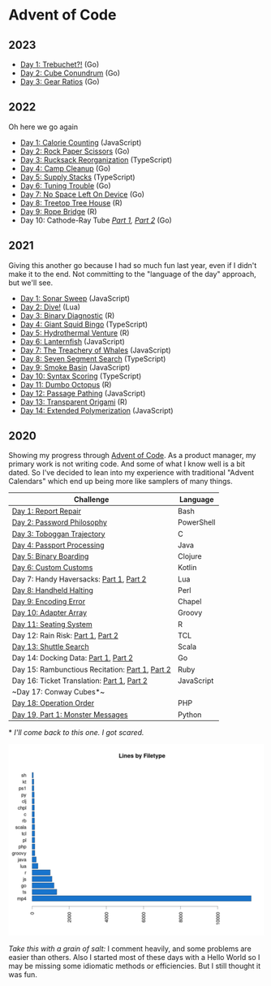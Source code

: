 # Advent of Code

## 2023

- [Day 1: Trebuchet?!](2023/01/trebuchet.go) (Go)
- [Day 2: Cube Conundrum](2023/02/cubes.go) (Go)
- [Day 3: Gear Ratios](2023/03/gears.go) (Go)

## 2022

Oh here we go again

- [Day 1: Calorie Counting](2022/01/calorieCounting.js) (JavaScript)
- [Day 2: Rock Paper Scissors](2022/02/rock_paper_scissors.go) (Go)
- [Day 3: Rucksack Reorganization](2022/03/src/index.ts) (TypeScript)
- [Day 4: Camp Cleanup](2022/04/camp_cleanup.go) (Go)
- [Day 5: Supply Stacks](2022/05/src/index.ts) (TypeScript)
- [Day 6: Tuning Trouble](2022/06/tuning_trouble.go) (Go)
- [Day 7: No Space Left On Device](2022/07/disk_space.go) (Go)
- [Day 8: Treetop Tree House](2022/08/treetops.r) (R)
- [Day 9: Rope Bridge](2022/09/rope.r) (R)
- Day 10: Cathode-Ray Tube _[Part 1](2022/10/crt.go), [Part 2](2022/10/crt_two.go)_ (Go)

## 2021

Giving this another go because I had so much fun last year, even if I didn't
make it to the end. Not committing to the "language of the day" approach, but
we'll see.

- [Day 1: Sonar Sweep](2021/01/depthFinder.js) (JavaScript)
- [Day 2: Dive!](2021/02/dive.lua) (Lua)
- [Day 3: Binary Diagnostic](2021/03/binarydiagnostic.r) (R)
- [Day 4: Giant Squid Bingo](2021/04/src/index.ts) (TypeScript)
- [Day 5: Hydrothermal Venture](2021/05/thermalvents.r) (R)
- [Day 6: Lanternfish](2021/06/multifish.js) (JavaScript)
- [Day 7: The Treachery of Whales](2021/07/crabs.js) (JavaScript)
- [Day 8: Seven Segment Search](2021/08/src/index.ts) (TypeScript)
- [Day 9: Smoke Basin](2021/09/smoke.js) (JavaScript)
- [Day 10: Syntax Scoring](2021/10/src/index.ts) (TypeScript)
- [Day 11: Dumbo Octopus](2021/11/octopus.r) (R)
- [Day 12: Passage Pathing](2021/12/caving.js) (JavaScript)
- [Day 13: Transparent Origami](2021/13/origami.r) (R)
- [Day 14: Extended Polymerization](2021/14/polymer.js) (JavaScript)

## 2020

Showing my progress through [Advent of Code](https://adventofcode.com/2020). As
a product manager, my primary work is not writing code. And some of what I know
well is a bit dated. So I've decided to lean into my experience with traditional
"Advent Calendars" which end up being more like samplers of many things.

| Challenge                                                       | Language   |
|-----------------------------------------------------------------|------------|
| [Day 1: Report Repair](2020/01/expense_report.sh)               | Bash       |
| [Day 2: Password Philosophy](2020/02/password_validator.ps1)    | PowerShell |
| [Day 3: Toboggan Trajectory](2020/03/avoid_trees.c)             | C          |
| [Day 4: Passport Processing](2020/04/PassportScanner.java)      | Java       |
| [Day 5: Binary Boarding](2020/05/pass_parser.clj)               | Clojure    |
| [Day 6: Custom Customs](2020/06/CustomsPrep.kt)                 | Kotlin     |
| Day 7: Handy Haversacks: [Part 1](2020/07/LuggageCombos.lua), [Part 2](2020/07/LuggageCombosTwo.lua) | Lua |
| [Day 8: Handheld Halting](2020/08/videogame.pl)                 | Perl       |
| [Day 9: Encoding Error](2020/09/encoding_error.chpl)            | Chapel     |
| [Day 10: Adapter Array](2020/10/ChargerConundrum.groovy)        | Groovy     |
| [Day 11: Seating System](2020/11/seatshuffling.r)               | R          |
| Day 12: Rain Risk: [Part 1](2020/12/navigate.tcl), [Part 2](2020/12/navigate_two.tcl) | TCL |
| [Day 13: Shuttle Search](2020/13/busdepot.scala)                | Scala      |
| Day 14: Docking Data: [Part 1](2020/14/dockingprocedures.go), [Part 2](2020/14/dockingprocedurestwo.go) | Go |
| Day 15: Rambunctious Recitation: [Part 1](2020/15/memory_game.rb), [Part 2](2020/15/memory_game_two.rb) | Ruby |
| Day 16: Ticket Translation: [Part 1](2020/16/ticketing.js), [Part 2](2020/16/ticketing_two.js) | JavaScript |
| ~Day 17: Conway Cubes*~                                         |            |
| [Day 18: Operation Order](2020/18/homework.php)                 | PHP        |
| [Day 19, Part 1: Monster Messages](2020/19/message_decoder.py)  | Python     |
\* _I'll come back to this one. I got scared._

![Lines by filetype](stats.png)

_Take this with a grain of salt:_ I comment heavily, and some problems are
easier than others. Also I started most of these days with a Hello World so I
may be missing some idiomatic methods or efficiencies. But I still thought it
was fun.
